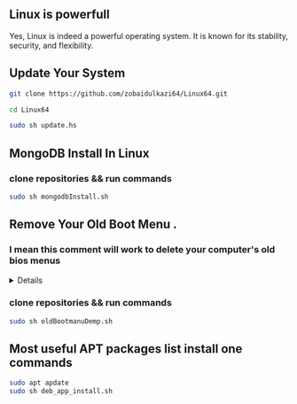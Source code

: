
## Linux is powerfull 

Yes, Linux is indeed a powerful operating system. It is known for its stability, security, and flexibility.


## Update Your System

```sh
git clone https://github.com/zobaidulkazi64/Linux64.git

cd Linux64

sudo sh update.hs

```

## MongoDB Install In Linux 

### clone repositories && run commands
```sh
sudo sh mongodbInstall.sh
```

## Remove Your Old Boot Menu .
### I mean this comment will work to delete your computer's old bios menus

<details>
<p> 

#### When we go from one operating system to another operating system, but the previous setting remains on our motherboard, if we do not delete that BIOS setting, there is a problem to install a new operating system.


### আমরা যখন এক অপারেটিং সিস্টেম থেকে আরেক অপারেটিং সিস্টেমে যাই তখন কিন্তু আগের সেটিংটি আমাদের মাদারবোর্ডে থেকেই যায় ওই বায়োস সেটিংটি আমাদের ডিলিট না করলে নতুন করে কোপারেটিং ইন্সটল দিতে কিন্তু সমস্যা হয়
</p>
</details>

### clone repositories && run commands

```sh
sudo sh oldBootmanuDemp.sh
```


## Most useful APT packages list install one commands


```sh
sudo apt apdate
sudo sh deb_app_install.sh
```





